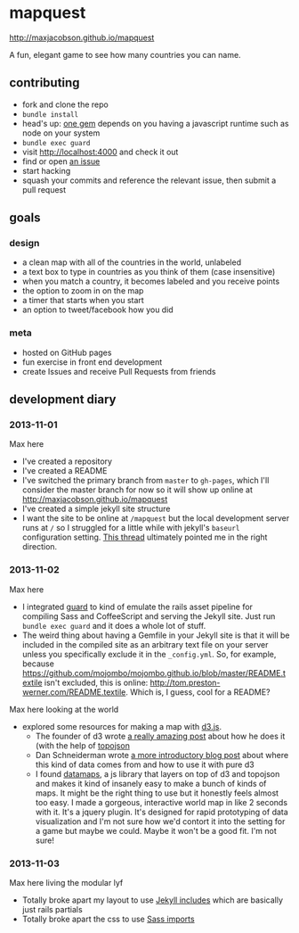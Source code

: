 # mapquest

<http://maxjacobson.github.io/mapquest>

A fun, elegant game to see how many countries you can name.

## contributing

* fork and clone the repo
* `bundle install`
* head's up: [one gem](https://github.com/guard/guard-coffeescript#javascript-runtimes) depends on you having a javascript runtime such as node on your system
* `bundle exec guard`
* visit <http://localhost:4000> and check it out
* find or open [an issue](https://github.com/maxjacobson/mapquest/issues)
* start hacking
* squash your commits and reference the relevant issue, then submit a pull request

## goals

### design

* a clean map with all of the countries in the world, unlabeled
* a text box to type in countries as you think of them (case insensitive)
* when you match a country, it becomes labeled and you receive points
* the option to zoom in on the map
* a timer that starts when you start
* an option to tweet/facebook how you did

### meta

* hosted on GitHub pages
* fun exercise in front end development
* create Issues and receive Pull Requests from friends

## development diary

### 2013-11-01

Max here

* I've created a repository
* I've created a README
* I've switched the primary branch from `master` to `gh-pages`, which I'll consider the master branch for now so it will show up online at <http://maxjacobson.github.io/mapquest>
* I've created a simple jekyll site structure
* I want the site to be online at `/mapquest` but the local development server runs at `/` so I struggled for a little while with jekyll's `baseurl` configuration setting. [This thread](https://github.com/mojombo/jekyll/issues/1097) ultimately pointed me in the right direction.

### 2013-11-02

Max here

* I integrated [guard](https://github.com/guard/guard) to kind of emulate the rails asset pipeline for compiling Sass and CoffeeScript and serving the Jekyll site. Just run `bundle exec guard` and it does a whole lot of stuff.
* The weird thing about having a Gemfile in your Jekyll site is that it will be included in the compiled site as an arbitrary text file on your server unless you specifically exclude it in the `_config.yml`. So, for example, because <https://github.com/mojombo/mojombo.github.io/blob/master/README.textile> isn't excluded, this is online: <http://tom.preston-werner.com/README.textile>. Which is, I guess, cool for a README?

Max here looking at the world

* explored some resources for making a map with [d3.js](http://d3js.org/).
    * The founder of d3 wrote [a really amazing post](http://bost.ocks.org/mike/map/) about how he does it (with the help of [topojson](https://github.com/mbostock/topojson)
    * Dan Schneiderman wrote [a more introductory blog post](http://www.schneidy.com/Tutorials/MapsTutorial.html) about where this kind of data comes from and how to use it with pure d3
    * I found [datamaps](http://datamaps.github.io/), a js library that layers on top of d3 and topojson and makes it kind of insanely easy to make a bunch of kinds of maps. It might be the right thing to use but it honestly feels almost too easy. I made a gorgeous, interactive world map in like 2 seconds with it. It's a jquery plugin. It's designed for rapid prototyping of data visualization and I'm not sure how we'd contort it into the setting for a game but maybe we could. Maybe it won't be a good fit. I'm not sure!

### 2013-11-03

Max here living the modular lyf

* Totally broke apart my layout to use [Jekyll includes](http://jekyllrb.com/docs/templates/#includes) which are basically just rails partials
* Totally broke apart the css to use [Sass imports](http://sass-lang.com/guide#5)

